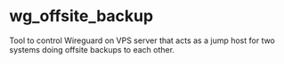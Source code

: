 # wg_offsite_backup
Tool to control Wireguard on VPS server that acts as a jump host for two systems doing offsite backups to each other.

